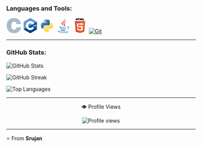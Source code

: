 
<h3 align="left">Languages and Tools:</h3>
<p align="left">
<a href="https://www.cprogramming.com/" target="_blank"><img src="https://raw.githubusercontent.com/devicons/devicon/master/icons/c/c-original.svg" alt="C" width="40" height="40"/></a>
<a href="https://www.w3schools.com/cpp/" target="_blank"><img src="https://raw.githubusercontent.com/devicons/devicon/master/icons/cplusplus/cplusplus-original.svg" alt="C++" width="40" height="40"/></a>
<a href="https://www.python.org" target="_blank"><img src="https://raw.githubusercontent.com/devicons/devicon/master/icons/python/python-original.svg" alt="Python" width="40" height="40"/></a>
<a href="https://www.java.com" target="_blank"><img src="https://raw.githubusercontent.com/devicons/devicon/master/icons/java/java-original.svg" alt="Java" width="40" height="40"/></a>
<a href="https://www.w3.org/html/" target="_blank"><img src="https://raw.githubusercontent.com/devicons/devicon/master/icons/html5/html5-original-wordmark.svg" alt="HTML" width="40" height="40"/></a>
<a href="https://git-scm.com/" target="_blank"><img src="https://www.vectorlogo.zone/logos/git-scm/git-scm-icon.svg" alt="Git" width="40" height="40"/></a>
</p>

---

<h3 align="left">GitHub Stats:</h3>
<p>
  <img src="https://github-readme-stats.vercel.app/api?username=srujanhiremath63-lang&show_icons=true&theme=tokyonight" alt="GitHub Stats"/>
</p>

<p>
  <img src="https://github-readme-streak-stats.herokuapp.com/?user=srujanhiremath63-lang&theme=tokyonight" alt="GitHub Streak"/>
</p>

<p>
  <img src="https://github-readme-stats.vercel.app/api/top-langs/?username=srujanhiremath63-lang&layout=compact&theme=tokyonight" alt="Top Languages"/>
</p>

---

<p align="center">👁️ Profile Views</p>
<p align="center">
  <img src="https://komarev.com/ghpvc/?username=srujanhiremath63-lang&label=Profile%20views&color=0e75b6&style=flat" alt="Profile views"/>
</p>

---

⭐️ From **Srujan**
